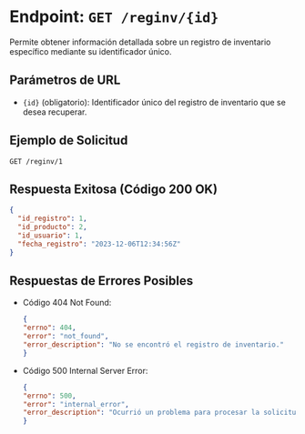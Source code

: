 # Endpoint: `GET /reginv/{id}`

Permite obtener información detallada sobre un registro de inventario específico mediante su identificador único.

## Parámetros de URL
- `{id}` (obligatorio): Identificador único del registro de inventario que se desea recuperar.

## Ejemplo de Solicitud
```http
GET /reginv/1
```

## Respuesta Exitosa (Código 200 OK)
```json
{
  "id_registro": 1,
  "id_producto": 2,
  "id_usuario": 1,
  "fecha_registro": "2023-12-06T12:34:56Z"
}

```

## Respuestas de Errores Posibles
- Código 404 Not Found:

  ```json
  {
  "errno": 404,
  "error": "not_found",
  "error_description": "No se encontró el registro de inventario."
  }

  ```

- Código 500 Internal Server Error:
  ```json
  {
  "errno": 500,
  "error": "internal_error",
  "error_description": "Ocurrió un problema para procesar la solicitud"
  }

  ``` 